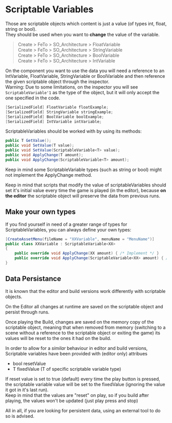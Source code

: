 # Scriptable Variables 

Those are scriptable objects which content is just a value (of types int, float, string or bool).  
They should be used when you want to **change** the value of the variable.

> Create > FeTo > SO_Architecture > FloatVariable  
> Create > FeTo > SO_Architecture > StringVariable  
> Create > FeTo > SO_Architecture > BoolVariable  
> Create > FeTo > SO_Architecture > IntVariable  

On the component you want to use the data you will need a reference to an IntVariable, FloatVariable, StringVariable or BoolVariable and then reference the given scriptable object through the inspector.  
Warning: Due to some limitations, on the inspector you will see `ScriptableVariable'1` as the type of the object, but it will only accept the one specified in the code.

``` c#
[SerializedField] FloatVariable floatExample;
[SerializedField] StringVariable stringExample;
[SerializedField] BoolVariable boolExample;
[SerializedField] IntVariable intVariable;
```

ScriptableVariables should be worked with by using its methods:

```C#
public T GetValue();
public void SetValue(T value);
public void SetValue(ScriptableVariable<T> value);
public void ApplyChange(T amount);
public void ApplyChange(ScriptableVariable<T> amount);
```

Keep in mind some ScriptableVariable types (such as string or bool) might not implement the ApplyChange method.

Keep in mind that scripts that modify the value of scriptableVariables should set it's initial value every time the game is played (in the editor), because **on the editor** the scriptable object will preserve the data from previous runs.

## Make your own types

If you find yourself in need of a greater range of types for ScriptableVariables, you can always define your own types:

```C#
[CreateAssetMenu(fileName = "XXVariable", menuName = "MenuName")]
public class XXVariable : ScriptableVariable<XX>
{
    public override void ApplyChange(XX amount) { /* Implement */ }
    public override void ApplyChange(ScriptableVariable<XX> amount) { /* Implement */ }
}
```

## Data Persistance

It is known that the editor and build versions work differently with scriptable objects.

On the Editor all changes at runtime are saved on the scriptable object and persist through runs.

Once playing the Build, changes are saved on the memory copy of the scriptable object, meaning that when removed from memory (switching to a scene without a reference to the scriptable object or exiting the game) its values will be reset to the ones it had on the build.

In order to allow for a _similar_ behaviour in editor and build versions, Scriptable variables have been provided with (editor only) attribues

* bool resetValue
* T fixedValue (T of specific scriptable variable type)

If reset value is set to true (default) every time the play button is pressed, the scriptable variable value will be set to the fixedValue (ignoring the value it got in it's last run).  
Keep in mind that the values are "reset" on play, so if you build after playing, the values won't be updated (just play press and stop)

All in all, if you are looking for persistent data, using an external tool to do so is advised.